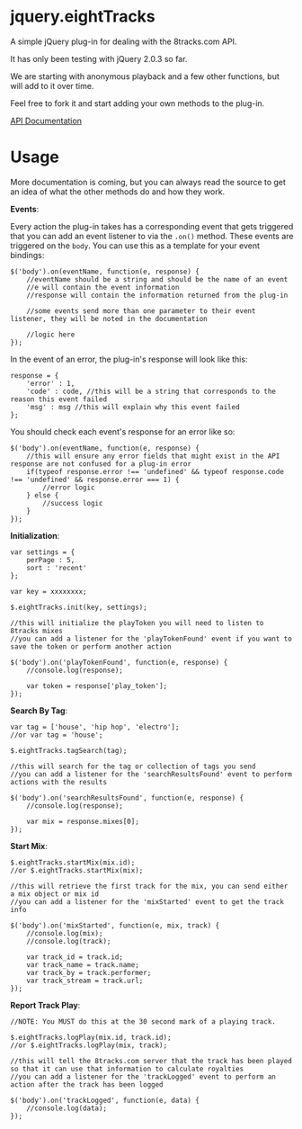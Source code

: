 jquery.eightTracks
==================

A simple jQuery plug-in for dealing with the 8tracks.com API.

It has only been testing with jQuery 2.0.3 so far.

We are starting with anonymous playback and a few other functions, but will add to it over time.

Feel free to fork it and start adding your own methods to the plug-in.

[API Documentation](http://8tracks.com/developers/api)

Usage
=====

More documentation is coming, but you can always read the source to get an idea of what the other methods do and how they work.

**Events**:

Every action the plug-in takes has a corresponding event that gets triggered that you can add an event listener to via the `.on()` method. These events are triggered on the `body`. You can use this as a template for your event bindings:

    $('body').on(eventName, function(e, response) {
        //eventName should be a string and should be the name of an event
        //e will contain the event information
        //response will contain the information returned from the plug-in
        
        //some events send more than one parameter to their event listener, they will be noted in the documentation
        
        //logic here
    });

In the event of an error, the plug-in's response will look like this:

    response = {
    	'error' : 1,
    	'code' : code, //this will be a string that corresponds to the reason this event failed
    	'msg' : msg //this will explain why this event failed
    };

You should check each event's response for an error like so:

    $('body').on(eventName, function(e, response) {
        //this will ensure any error fields that might exist in the API response are not confused for a plug-in error
        if(typeof response.error !== 'undefined' && typeof response.code !== 'undefined' && response.error === 1) {
            //error logic
        } else {
            //success logic
        }
    });

**Initialization**:

    var settings = {
        perPage : 5,
        sort : 'recent'
    };
    
    var key = xxxxxxxx;
    
    $.eightTracks.init(key, settings);
    
    //this will initialize the playToken you will need to listen to 8tracks mixes
    //you can add a listener for the 'playTokenFound' event if you want to save the token or perform another action
    
    $('body').on('playTokenFound', function(e, response) {
        //console.log(response);
        
        var token = response['play_token'];
    });

**Search By Tag**:

    var tag = ['house', 'hip hop', 'electro'];
    //or var tag = 'house';
    
    $.eightTracks.tagSearch(tag);
    
    //this will search for the tag or collection of tags you send
    //you can add a listener for the 'searchResultsFound' event to perform actions with the results
    
    $('body').on('searchResultsFound', function(e, response) {
        //console.log(response);
        
        var mix = response.mixes[0];
    });

**Start Mix**:

    $.eightTracks.startMix(mix.id);
    //or $.eightTracks.startMix(mix);
    
    //this will retrieve the first track for the mix, you can send either a mix object or mix id
    //you can add a listener for the 'mixStarted' event to get the track info
    
    $('body').on('mixStarted', function(e, mix, track) {
        //console.log(mix);
        //console.log(track);
        
        var track_id = track.id;
        var track_name = track.name;
        var track_by = track.performer;
        var track_stream = track.url;
    });

**Report Track Play**:

    //NOTE: You MUST do this at the 30 second mark of a playing track.
    
    $.eightTracks.logPlay(mix.id, track.id);
    //or $.eightTracks.logPlay(mix, track);
    
    //this will tell the 8tracks.com server that the track has been played so that it can use that information to calculate royalties
    //you can add a listener for the 'trackLogged' event to perform an action after the track has been logged
    
    $('body').on('trackLogged', function(e, data) {
        //console.log(data);
    });